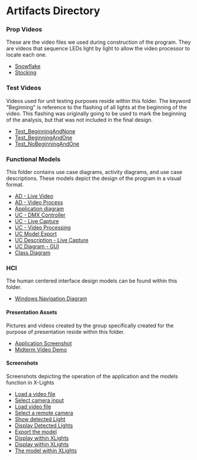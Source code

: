 # Artifacts Directory

### Prop Videos

These are the video files we used during construction of the program. They are videos that sequence LEDs light by light to allow the video processor to locate each one.

- [Snowflake](PropVideos/PXL_20210927_035523415.mp4)
- [Stocking](PropVideos/PXL_20210927_040513568.mp4)

### Test Videos

Videos used for unit testing purposes reside within this folder. The keyword "Beginning" is reference to the flashing of all lights at the beginning of the video. This flashing was originally going to be used to mark the beginning of the analysis, but that was not included in the final design.

- [Test_BeginningAndNone](TestVideos/Test_BeginningAndNone.mp4)
- [Test_BeginningAndOne](TestVideos/Test_BeginningAndOne.mp4)
- [Test_NoBeginningAndOne](TestVideos/Test_NoBeginningAndOne.mp4)

### Functional Models

This folder contains use case diagrams, activity diagrams, and use case descriptions. These models depict the design of the program in a visual format.

- [AD - Live Video](functional-models/ActivityDiagram-LiveVideo.drawio.png)
- [AD - Video Process](functional-models/ActivityDiagram-VideoProcess.png)
- [Application diagram](functional-models/ActivityDiagram-Application.drawio.png)
- [UC - DMX Controller](functional-models/UseCase-DMXController.drawio.png)
- [UC - Live Capture](functional-models/UseCase-LiveCapture.drawio.png)
- [UC - Video Processing](functional-models/UseCase-Video_Process-Page-1.drawio.png)
- [UC Model Export](functional-models/UseCaseXModel_export.drawio.png)
- [UC Description - Live Capture](functional-models/UseCaseDescription-LiveCapture.docx)
- [UC Diagram - GUI](functional-models/UseCaseDiagram-GUI.drawio.png)
- [Class Diagram](functional-models/ClassUMLDiagrams.png)

### HCI

The human centered interface design models can be found within this folder.

- [Windows Navigation Diagram](hci/WND.drawio.pdf)

#### Presentation Assets

Pictures and videos created by the group specifically created for the purpose of presentation reside within this folder. 

- [Application Screenshot](PresentationAssets/ApplicationScreenshot.png)
- [Midterm Video Demo](PresentationAssets/Video_Demo.mp4)

#### Screenshots

Screenshots depicting the operation of the application and the models function in X-Lights

- [Load a video file](Screenshots/load_video_file.png)
- [Select camera input](Screenshots/select_local_camera.png)
- [Load video file](Screenshots/load_video.png)
- [Select a remote camera](Screenshots/remote_camera.png)
- [Show detected Light](Screenshots/detect_light.png)
- [Display Detected Lights](Screenshots/display_detections.png)
- [Export the model](Screenshots/export_model.png)
- [Display within XLights](Screenshots/display_xlights_0.png)
- [Display within XLights](Screenshots/display_xlights_1.png)
- [The model within XLights](Screenshots/xlight_csvModel.png)